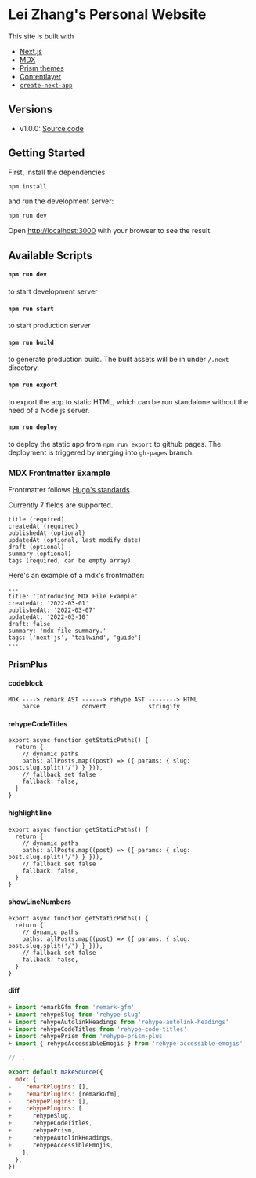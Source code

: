 # Lei Zhang's Personal Website

This site is built with

- [Next.js](https://nextjs.org/)
- [MDX](https://mdxjs.com/)
- [Prism themes](https://github.com/PrismJS/prism-themes)
- [Contentlayer](https://www.contentlayer.dev)
- [`create-next-app`](https://github.com/vercel/next.js/tree/canary/packages/create-next-app)

## Versions

- v1.0.0: [Source code](https://github.com/PassionZale/lovchun.com-next)

## Getting Started

First, install the dependencies

```bash
npm install
```

and run the development server:

```bash
npm run dev
```

Open [http://localhost:3000](http://localhost:3000) with your browser to see the result.

## Available Scripts

#### `npm run dev`

to start development server

#### `npm run start`

to start production server

#### `npm run build`

to generate production build. The built assets will be in under `/.next` directory.

#### `npm run export`

to export the app to static HTML, which can be run standalone without the need of a Node.js server.

#### `npm run deploy`

to deploy the static app from `npm run export` to github pages. The deployment is triggered by merging into `gh-pages` branch.

### MDX Frontmatter Example

Frontmatter follows [Hugo's standards](https://gohugo.io/content-management/front-matter/).

Currently 7 fields are supported.

```
title (required)
createdAt (required)
publishedAt (optional)
updatedAt (optional, last modify date)
draft (optional)
summary (optional)
tags (required, can be empty array)
```

Here's an example of a mdx's frontmatter:

```
---
title: 'Introducing MDX File Example'
createdAt: '2022-03-01'
publishedAt: '2022-03-07'
updatedAt: '2022-03-10'
draft: false
summary: 'mdx file summary.'
tags: ['next-js', 'tailwind', 'guide']
---
```

### PrismPlus

#### codeblock

```shell
MDX ----> remark AST ------> rehype AST --------> HTML
    parse            convert            stringify
```

#### rehypeCodeTitles

```js:pages/posts/[...slug.js]
export async function getStaticPaths() {
  return {
    // dynamic paths
    paths: allPosts.map((post) => ({ params: { slug: post.slug.split('/') } })),
    // fallback set false
    fallback: false,
  }
}
```

#### highlight line

```js:pages/posts/[...slug.js] {1,3-4}
export async function getStaticPaths() {
  return {
    // dynamic paths
    paths: allPosts.map((post) => ({ params: { slug: post.slug.split('/') } })),
    // fallback set false
    fallback: false,
  }
}
```

#### showLineNumbers

```js:pages/posts/[...slug.js] {1,3-4} showLineNumbers
export async function getStaticPaths() {
  return {
    // dynamic paths
    paths: allPosts.map((post) => ({ params: { slug: post.slug.split('/') } })),
    // fallback set false
    fallback: false,
  }
}
```

#### diff

```diff:contentlayer.config.js
+ import remarkGfm from 'remark-gfm'
+ import rehypeSlug from 'rehype-slug'
+ import rehypeAutolinkHeadings from 'rehype-autolink-headings'
+ import rehypeCodeTitles from 'rehype-code-titles'
+ import rehypePrism from 'rehype-prism-plus'
+ import { rehypeAccessibleEmojis } from 'rehype-accessible-emojis'

// ...

export default makeSource({
  mdx: {
-    remarkPlugins: [],
+    remarkPlugins: [remarkGfm],
-    rehypePlugins: [],
+    rehypePlugins: [
+      rehypeSlug,
+      rehypeCodeTitles,
+      rehypePrism,
+      rehypeAutolinkHeadings,
+      rehypeAccessibleEmojis,
    ],
  },
})
```
